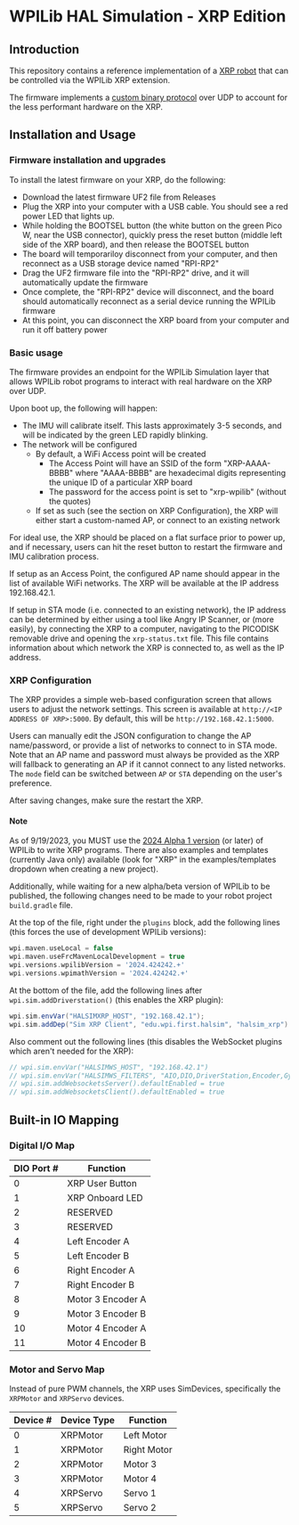 # WPILib HAL Simulation - XRP Edition
## Introduction
This repository contains a reference implementation of a [XRP robot](https://www.sparkfun.com/products/22230) that can be controlled via the WPILib XRP extension.

The firmware implements a [custom binary protocol](https://github.com/wpilibsuite/allwpilib/tree/main/simulation/halsim_xrp) over UDP to account for the less performant hardware on the XRP.

## Installation and Usage

### Firmware installation and upgrades
To install the latest firmware on your XRP, do the following:

* Download the latest firmware UF2 file from Releases
* Plug the XRP into your computer with a USB cable. You should see a red power LED that lights up.
* While holding the BOOTSEL button (the white button on the green Pico W, near the USB connector), quickly press the reset button (middle left side of the XRP board), and then release the BOOTSEL button
* The board will temporariloy disconnect from your computer, and then reconnect as a USB storage device named "RPI-RP2"
* Drag the UF2 firmware file into the "RPI-RP2" drive, and it will automatically update the firmware
* Once complete, the "RPI-RP2" device will disconnect, and the board should automatically reconnect as a serial device running the WPILib firmware
* At this point, you can disconnect the XRP board from your computer and run it off battery power

### Basic usage
The firmware provides an endpoint for the WPILib Simulation layer that allows WPILib robot programs to interact with real hardware on the XRP over UDP. 

Upon boot up, the following will happen:
* The IMU will calibrate itself. This lasts approximately 3-5 seconds, and will be indicated by the green LED rapidly blinking.
* The network will be configured
  * By default, a WiFi Access point will be created
    * The Access Point will have an SSID of the form "XRP-AAAA-BBBB" where "AAAA-BBBB" are hexadecimal digits representing the unique ID of a particular XRP board
    * The password for the access point is set to "xrp-wpilib" (without the quotes)
  * If set as such (see the section on XRP Configuration), the XRP will either start a custom-named AP, or connect to an existing network

For ideal use, the XRP should be placed on a flat surface prior to power up, and if necessary, users can hit the reset button to restart the firmware and IMU calibration process.

If setup as an Access Point, the configured AP name should appear in the list of available WiFi networks. The XRP will be available at the IP address 192.168.42.1.

If setup in STA mode (i.e. connected to an existing network), the IP address can be determined by either using a tool like Angry IP Scanner, or (more easily), by connecting the XRP to a computer, navigating to the PICODISK removable drive and opening the `xrp-status.txt` file. This file contains information about which network the XRP is connected to, as well as the IP address.

### XRP Configuration
The XRP provides a simple web-based configuration screen that allows users to adjust the network settings. This screen is available at `http://<IP ADDRESS OF XRP>:5000`. By default, this will be `http://192.168.42.1:5000`.

Users can manually edit the JSON configuration to change the AP name/password, or provide a list of networks to connect to in STA mode. Note that an AP name and password must always be provided as the XRP will fallback to generating an AP if it cannot connect to any listed networks. The `mode` field can be switched between `AP` or `STA` depending on the user's preference.

After saving changes, make sure the restart the XRP.

#### Note
As of 9/19/2023, you MUST use the [2024 Alpha 1 version](https://github.com/wpilibsuite/allwpilib/releases/tag/v2024.0.0-alpha-1) (or later) of WPILib to write XRP programs. There are also examples and templates (currently Java only) available (look for "XRP" in the examples/templates dropdown when creating a new project).

Additionally, while waiting for a new alpha/beta version of WPILib to be published, the following changes need to be made to your robot project `build.gradle` file.

At the top of the file, right under the `plugins` block, add the following lines (this forces the use of development WPILib versions):

```groovy
wpi.maven.useLocal = false
wpi.maven.useFrcMavenLocalDevelopment = true
wpi.versions.wpilibVersion = '2024.424242.+'
wpi.versions.wpimathVersion = '2024.424242.+'
```

At the bottom of the file, add the following lines after `wpi.sim.addDriverstation()` (this enables the XRP plugin):

```groovy
wpi.sim.envVar("HALSIMXRP_HOST", "192.168.42.1");
wpi.sim.addDep("Sim XRP Client", "edu.wpi.first.halsim", "halsim_xrp").defaultEnabled = true;
```

Also comment out the following lines (this disables the WebSocket plugins which aren't needed for the XRP):

```groovy
// wpi.sim.envVar("HALSIMWS_HOST", "192.168.42.1")
// wpi.sim.envVar("HALSIMWS_FILTERS", "AIO,DIO,DriverStation,Encoder,Gyro,XRPMotor,XRPServo,HAL")
// wpi.sim.addWebsocketsServer().defaultEnabled = true
// wpi.sim.addWebsocketsClient().defaultEnabled = true
```

## Built-in IO Mapping

### Digital I/O Map
| DIO Port # | Function          |
|------------|-------------------|
| 0          | XRP User Button   |
| 1          | XRP Onboard LED   |
| 2          | RESERVED          |
| 3          | RESERVED          |
| 4          | Left Encoder A    |
| 5          | Left Encoder B    |
| 6          | Right Encoder A   |
| 7          | Right Encoder B   |
| 8          | Motor 3 Encoder A |
| 9          | Motor 3 Encoder B |
| 10         | Motor 4 Encoder A |
| 11         | Motor 4 Encoder B |

### Motor and Servo Map

Instead of pure PWM channels, the XRP uses SimDevices, specifically the `XRPMotor` and `XRPServo` devices. 

| Device  # | Device Type | Function    |
|-----------|-------------|-------------|
| 0         | XRPMotor    | Left Motor  |
| 1         | XRPMotor    | Right Motor |
| 2         | XRPMotor    | Motor 3     |
| 3         | XRPMotor    | Motor 4     |
| 4         | XRPServo    | Servo 1     |
| 5         | XRPServo    | Servo 2     |
